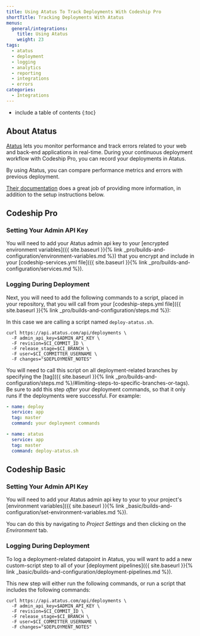 ```yaml
---
title: Using Atatus To Track Deployments With Codeship Pro
shortTitle: Tracking Deployments With Atatus
menus:
  general/integrations:
    title: Using Atatus
    weight: 23
tags:
  - atatus
  - deployment
  - logging
  - analytics
  - reporting
  - integrations
  - errors
categories:
  - Integrations
---
```


* include a table of contents
{:toc}

## About Atatus

[Atatus](https://www.atatus.com) lets you monitor performance and track errors related to your web and back-end applications in real-time. During your continuous deployment workflow with Codeship Pro, you can record your deployments in Atatus.

By using Atatus, you can compare performance metrics and errors with previous deployment.

[Their documentation](https://www.atatus.com/docs) does a great job of providing more information, in addition to the setup instructions below.

## Codeship Pro

### Setting Your Admin API Key

You will need to add your Atatus admin api key to your [encrypted environment variables]({{ site.baseurl }}{% link _pro/builds-and-configuration/environment-variables.md %}) that you encrypt and include in your [codeship-services.yml file]({{ site.baseurl }}{% link _pro/builds-and-configuration/services.md %}).

###  Logging During Deployment

Next, you will need to add the following commands to a script, placed in your repository, that you will call from your [codeship-steps.yml file]({{ site.baseurl }}{% link _pro/builds-and-configuration/steps.md %}):

In this case we are calling a script named `deploy-atatus.sh`.

```shell
curl https://api.atatus.com/api/deployments \
  -F admin_api_key=$ADMIN_API_KEY \
  -F revision=$CI_COMMIT_ID \
  -F release_stage=$CI_BRANCH \
  -F user=$CI_COMMITTER_USERNAME \
  -F changes="$DEPLOYMENT_NOTES"
```

You will need to call this script on all deployment-related branches by specifying the [tag]({{ site.baseurl }}{% link _pro/builds-and-configuration/steps.md %}/#limiting-steps-to-specific-branches-or-tags). Be sure to add this step _after_ your deployment commands, so that it only runs if the deployments were successful. For example:

```yaml
- name: deploy
  service: app
  tag: master
  command: your deployment commands

- name: atatus
  service: app
  tag: master
  command: deploy-atatus.sh
```

## Codeship Basic

### Setting Your Admin API Key

You will need to add your Atatus admin api key to your to your project's [environment variables]({{ site.baseurl }}{% link _basic/builds-and-configuration/set-environment-variables.md %}).

You can do this by navigating to _Project Settings_ and then clicking on the _Environment_ tab.

###  Logging During Deployment

To log a deployment-related datapoint in Atatus, you will want to add a new custom-script step to all of your [deployment pipelines]({{ site.baseurl }}{% link _basic/builds-and-configuration/deployment-pipelines.md %}).

This new step will either run the following commands, or run a script that includes the following commands:

```shell
curl https://api.atatus.com/api/deployments \
  -F admin_api_key=$ADMIN_API_KEY \
  -F revision=$CI_COMMIT_ID \
  -F release_stage=$CI_BRANCH \
  -F user=$CI_COMMITTER_USERNAME \
  -F changes="$DEPLOYMENT_NOTES"
```
